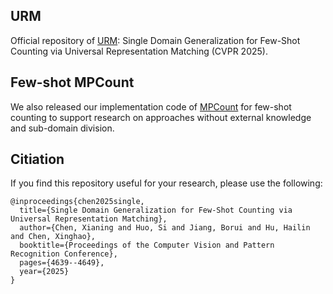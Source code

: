 ## URM
Official repository of [URM](https://openaccess.thecvf.com/content/CVPR2025/papers/Chen_Single_Domain_Generalization_for_Few-Shot_Counting_via_Universal_Representation_Matching_CVPR_2025_paper.pdf): Single Domain Generalization for Few-Shot Counting via Universal Representation Matching (CVPR 2025).

## Few-shot MPCount
We also released our implementation code of [MPCount](https://github.com/Shimmer93/MPCount) for few-shot counting to support research on approaches without external knowledge and sub-domain division.

## Citiation
If you find this repository useful for your research, please use the following:

```
@inproceedings{chen2025single,
  title={Single Domain Generalization for Few-Shot Counting via Universal Representation Matching},
  author={Chen, Xianing and Huo, Si and Jiang, Borui and Hu, Hailin and Chen, Xinghao},
  booktitle={Proceedings of the Computer Vision and Pattern Recognition Conference},
  pages={4639--4649},
  year={2025}
}
```
